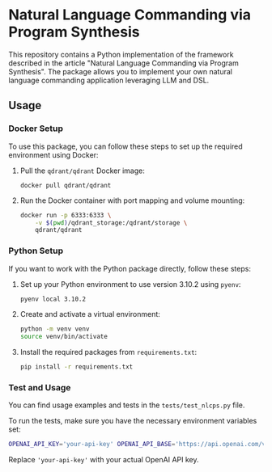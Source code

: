 # Natural Language Commanding via Program Synthesis

This repository contains a Python implementation of the framework described in the article "Natural Language Commanding via Program Synthesis". The package allows you to implement your own natural language commanding application leveraging LLM and DSL.

## Usage

### Docker Setup

To use this package, you can follow these steps to set up the required environment using Docker:

1. Pull the `qdrant/qdrant` Docker image:
   ```
   docker pull qdrant/qdrant
   ```

2. Run the Docker container with port mapping and volume mounting:
   ```bash
   docker run -p 6333:6333 \
       -v $(pwd)/qdrant_storage:/qdrant/storage \
       qdrant/qdrant
   ```

### Python Setup

If you want to work with the Python package directly, follow these steps:

1. Set up your Python environment to use version 3.10.2 using `pyenv`:
   ```bash
   pyenv local 3.10.2
   ```

2. Create and activate a virtual environment:
   ```bash
   python -m venv venv
   source venv/bin/activate
   ```

3. Install the required packages from `requirements.txt`:
   ```bash
   pip install -r requirements.txt
   ```

### Test and Usage

You can find usage examples and tests in the `tests/test_nlcps.py` file.

To run the tests, make sure you have the necessary environment variables set:

```bash
OPENAI_API_KEY='your-api-key' OPENAI_API_BASE='https://api.openai.com/v1' pytest -s tests/
```

Replace `'your-api-key'` with your actual OpenAI API key.